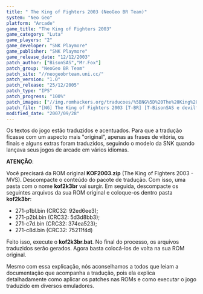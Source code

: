```yaml
---
title: " The King of Fighters 2003 (NeoGeo BR Team)"
system: "Neo Geo"
platform: "Arcade"
game_title: "The King of Fighters 2003"
game_category: "Luta"
game_players: "2"
game_developer: "SNK Playmore"
game_publisher: "SNK Playmore"
game_release_date: "12/12/2003"
patch_author: ["BisonSAS","Mr.Fox"]
patch_group: "NeoGeo BR Team"
patch_site: "//neogeobrteam.uni.cc/"
patch_version: "1.0"
patch_release: "25/12/2005"
patch_type: "IPS"
patch_progress: "100%"
patch_images: ["//img.romhackers.org/traducoes/%5BNG%5D%20The%20King%20of%20Fighters%202003%20-%20NGBRT%20-%20Logo.gif","//img.romhackers.org/traducoes/%5BNG%5D%20The%20King%20of%20Fighters%202003%20-%20NGBRT%20-%201.png","//img.romhackers.org/traducoes/%5BNG%5D%20The%20King%20of%20Fighters%202003%20-%20NGBRT%20-%202.png"]
patch_file: "[NG] The King of Fighters 2003 [T-BR] [T-BisonSAS e devilfox G-NeoGeo BR Team] [V-1.0 P-100% A-2005].zip"
modified_date: "2007/09/28"
---
```

Os textos do jogo estão traduzidos e acentuados. Para que a tradução ficasse com um aspecto mais "original", apenas as frases de vitória, os finais e alguns extras foram traduzidos, seguindo o modelo da SNK quando lançava seus jogos de arcade em vários idiomas.

<b>ATENÇÃO</b>:

Você precisará da ROM original <b>KOF2003.zip</b> (The King of Fighters 2003 - MVS). Descompacte o conteúdo do pacote de tradução. Com isso, uma pasta com o nome <b>kof2k3br</b> vai surgir. Em seguida, descompacte os seguintes arquivos da sua ROM original e coloque-os dentro pasta <b>kof2k3br</b>:

- 271-p1bl.bin (CRC32: 92ed6ee3);
- 271-p2bl.bin (CRC32: 5d3d8bb3);
- 271-c7d.bin (CRC32: 374ea523);
- 271-c8d.bin (CRC32: 75211f4d)

Feito isso, execute o <b>kof2k3br.bat</b>. No final do processo, os arquivos traduzidos serão gerados. Agora basta colocá-los de volta na sua ROM original.

Mesmo com essa explicação, nós aconselhamos a todos que leiam a documentação que acompanha a tradução, pois ela explica detalhadamente como aplicar os patches nas ROMs e como executar o jogo traduzido em diversos emuladores.

